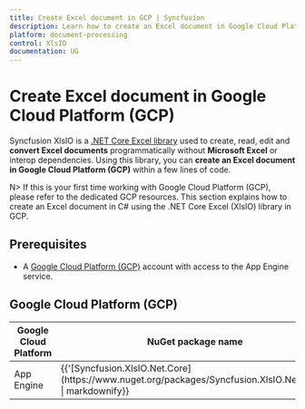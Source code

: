 ```yaml
--- 
title: Create Excel document in GCP | Syncfusion 
description: Learn how to create an Excel document in Google Cloud Platform (GCP) using Syncfusion .NET Core Excel (XlsIO) library in C#. 
platform: document-processing 
control: XlsIO 
documentation: UG 
--- 
```


# Create Excel document in Google Cloud Platform (GCP)

Syncfusion XlsIO is a [.NET Core Excel library](https://www.syncfusion.com/document-processing/excel-framework/net-core/excel-library) used to create, read, edit and **convert Excel documents** programmatically without **Microsoft Excel** or interop dependencies. Using this library, you can **create an Excel document in Google Cloud Platform (GCP)** within a few lines of code.


N> If this is your first time working with Google Cloud Platform (GCP), please refer to the dedicated GCP resources. This section explains how to create an Excel document in C# using the .NET Core Excel (XlsIO) library in GCP. 

## Prerequisites 

* A [Google Cloud Platform (GCP)](https://console.cloud.google.com/getting-started) account with access to the App Engine service.

## Google Cloud Platform (GCP)

<table>
<thead>
<tr>
<th>
Google Cloud Platform<br/></th><th>
NuGet package name<br/></th></tr></thead>
<tr>
<td>
App Engine
<br/></td><td>
{{'[Syncfusion.XlsIO.Net.Core](https://www.nuget.org/packages/Syncfusion.XlsIO.Net.Core)' | markdownify}}<br/>
</td></tr>
</table>